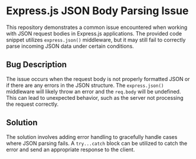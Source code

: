 # Express.js JSON Body Parsing Issue

This repository demonstrates a common issue encountered when working with JSON request bodies in Express.js applications.  The provided code snippet utilizes `express.json()` middleware, but it may still fail to correctly parse incoming JSON data under certain conditions.

## Bug Description

The issue occurs when the request body is not properly formatted JSON or if there are any errors in the JSON structure. The `express.json()` middleware will likely throw an error and the `req.body` will be undefined. This can lead to unexpected behavior, such as the server not processing the request correctly.

## Solution

The solution involves adding error handling to gracefully handle cases where JSON parsing fails. A `try...catch` block can be utilized to catch the error and send an appropriate response to the client.